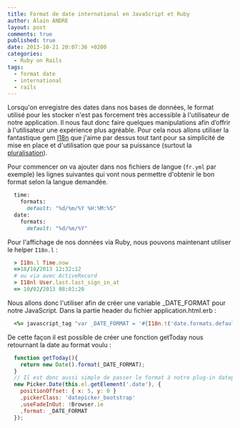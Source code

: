 ```yaml
---
title: Format de date international en JavaScript et Ruby
author: Alain ANDRE
layout: post
comments: true
published: true
date: 2013-10-21 20:07:36 +0200
categories:
  - Ruby on Rails
tags:
  - format date
  - international
  - rails
---
```

Lorsqu'on enregistre des dates dans nos bases de données, le format utilisé pour les stocker n'est pas forcement très accessible à l'utilisateur de notre application. Il nous faut donc faire quelques manipulations afin d’offrir à l'utilisateur une expérience plus agréable. Pour cela nous allons utiliser la fantastique gem [I18n][1] que j'aime par dessus tout tant pour sa simplicité de mise en place et d'utilisation que pour sa puissance (surtout la [pluralisation][2]).

Pour commencer on va ajouter dans nos fichiers de langue (`fr.yml` par exemple) les lignes suivantes qui vont nous permettre d'obtenir le bon format selon la langue demandée.
```ruby
  time:
    formats:
      default: "%d/%m/%Y %H:%M:%S"
  date:
    formats:
      default: "%d/%m/%Y"
```

Pour l'affichage de nos données via Ruby, nous pouvons maintenant utiliser le helper `I18n.l` :
```ruby
  > I18n.l Time.now
  =>18/10/2013 12:32:12
  # ou via avec ActiveRecord
  > I18nl User.last.last_sign_in_at
  => 10/02/2013 08:01:20
```

Nous allons donc l'utiliser afin de créer une variable &#95;DATE&#95;FORMAT pour notre JavaScript. Dans la partie header du fichier application.html.erb :
```ruby
  <%= javascript_tag "var _DATE_FORMAT = '#{I18n.t('date.formats.default')}';" %>
```

De cette façon il est possible de créer une fonction getToday nous retournant la date au format voulu :
```javascript
  function getToday(){
    return new Date().format(_DATE_FORMAT);
  }
  // Il est donc aussi simple de passer le format à notre plug-in datepicker (ici avec mootools)
  new Picker.Date(this.el.getElement('.date'), {
    positionOffset: { x: 5, y: 0 }
    ,pickerClass: 'datepicker_bootstrap'
    ,useFadeInOut: !Browser.ie
    ,format: _DATE_FORMAT
  });
```

 [1]: https://github.com/svenfuchs/i18n
 [2]: https://github.com/svenfuchs/i18n/wiki/Pluralizations
